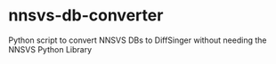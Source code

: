 # nnsvs-db-converter
 Python script to convert NNSVS DBs to DiffSinger without needing the NNSVS Python Library
